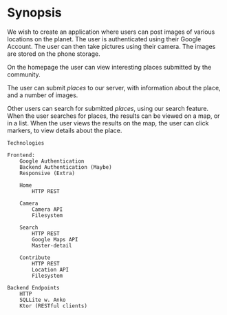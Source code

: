 # Synopsis

We wish to create an application where users can post images of various locations on the planet. The user is authenticated using their Google Account. The user can then take pictures using their camera. The images are stored on the phone storage.

On the homepage the user can view interesting places submitted by the community.

The user can submit _places_ to our server, with information about the place, and a number of images.

Other users can search for submitted _places_, using our search feature. When the user searches for places, the results can be viewed on a map, or in a list. When the user views the results on the map, the user can click markers, to view details about the place.


```
Technologies

Frontend:
    Google Authentication
    Backend Authentication (Maybe)
    Responsive (Extra)

    Home
        HTTP REST

    Camera
        Camera API
        Filesystem

    Search
        HTTP REST
        Google Maps API
        Master-detail

    Contribute
        HTTP REST
        Location API
        Filesystem

Backend Endpoints
    HTTP
    SQLLite w. Anko
    Ktor (RESTful clients)

```